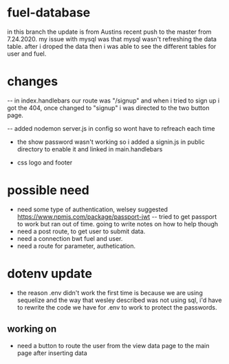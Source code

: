 # fuel-database

in this branch the update is from Austins recent push to the master from 7.24.2020. my issue with mysql was that mysql wasn't refreshing the data table. after i droped the data then i was able to see the different tables for user and fuel. 

# changes

-- in index.handlebars our route was "/signup" and when i tried to sign up i got the 404, once changed to "signup" i was directed to the two button page. 
<div class="container"> <form id="signup" name="signup" method="post" action="signup">
  
-- added nodemon server.js in config so wont have to refreach each time  
- the show password wasn't working so i added a signin.js in public directory to enable it and linked in main.handlebars

- css logo and footer
  
# possible need  
- need some type of authentication, welsey suggested https://www.npmjs.com/package/passport-jwt
-- tried to get passport to work but ran out of time. going to write notes on how to help though
- need a post route, to get user to submit data.
- need a connection bwt fuel and user. 
- need a route for parameter, authetication. 

# dotenv update
- the reason .env didn't work the first time is because we are using sequelize and the way that wesley described was not using sql, i'd have to rewrite the code we have for .env to work to protect the passwords.  

## working on
- need a button to route the user from the view data page to the main page after inserting data
